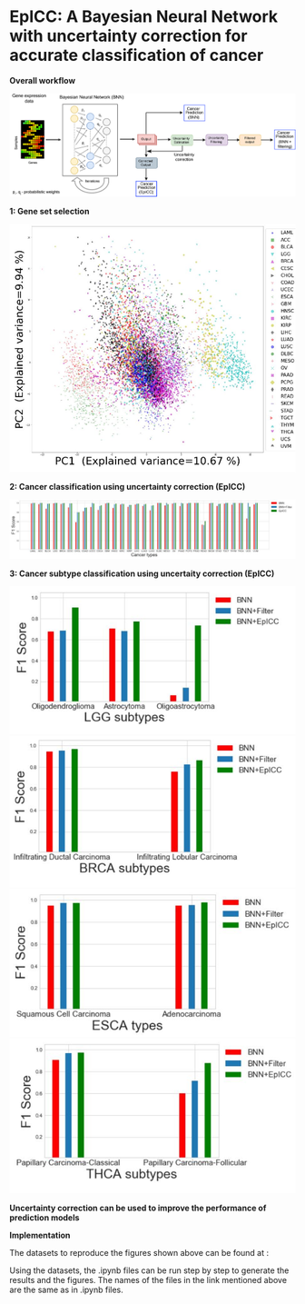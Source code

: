 # EpICC: A Bayesian Neural Network with uncertainty correction for accurate classification of cancer 

**Overall workflow**

![alt text](https://github.com/pjoshi-hub/Bayesian_classification_model/blob/main/Figures/uncertainty_workflow.jpg)



**1: Gene set selection**

![alt text](https://github.com/pjoshi-hub/Bayesian_classification_model/blob/main/Figures/Feature_selection_pca2.JPG)

**2: Cancer classification using uncertainty correction (EpICC)**

![alt text](https://github.com/pjoshi-hub/Bayesian_classification_model/blob/main/Figures/Cancer_classification.JPG)

**3: Cancer subtype classification using uncertaity correction (EpICC)**

![alt text](https://github.com/pjoshi-hub/Bayesian_classification_model/blob/main/Figures/LGG_subtypes.JPG) ![alt text](https://github.com/pjoshi-hub/Bayesian_classification_model/blob/main/Figures/BRCA_subtypes.JPG)
![alt text](https://github.com/pjoshi-hub/Bayesian_classification_model/blob/main/Figures/ESCA_subtypes.JPG) ![alt text](https://github.com/pjoshi-hub/Bayesian_classification_model/blob/main/Figures/THCA_subtypes.JPG)


**Uncertainty correction can be used to improve the performance of prediction models**


**Implementation**

The datasets to reproduce the figures shown above can be found at : 


Using the datasets, the .ipynb files can be run step by step to generate the results and the figures. The names of the files in the link mentioned above are the same as in .ipynb files.

